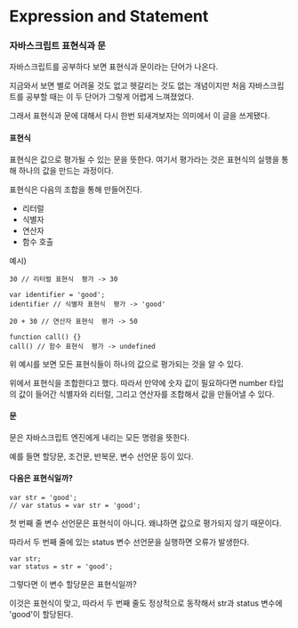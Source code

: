 # Expression and Statement

### 자바스크립트 표현식과 문 

자바스크립트를 공부하다 보면 표현식과 문이라는 단어가 나온다. 

지금와서 보면 별로 어려울 것도 없고 헷갈리는 것도 없는 개념이지만 처음 자바스크립트를 공부할 때는 이 두 단어가 그렇게 어렵게 느껴졌었다. 

그래서 표현식과 문에 대해서 다시 한번 되새겨보자는 의미에서 이 글을 쓰게됐다.

#### 표현식 

표현식은 값으로 평가될 수 있는 문을 뜻한다. 여기서 평가라는 것은 표현식의 실행을 통해 하나의 값을 만드는 과정이다.

표현식은 다음의 조합을 통해 만들어진다.

* 리터럴 
* 식별자 
* 연산자 
* 함수 호출 

예시\) 

```text
30 // 리터럴 표현식  평가 -> 30

var identifier = 'good';
identifier // 식별자 표현식  평가 -> 'good' 

20 + 30 // 연산자 표현식  평가 -> 50

function call() {}
call() // 함수 표현식  평가 -> undefined
```

위 예시를 보면 모든 표현식들이 하나의 값으로 평가되는 것을 알 수 있다. 

위에서 표현식을 조합한다고 했다. 따라서 만약에 숫자 값이 필요하다면 number 타입의 값이 들어간 식별자와 리터럴, 그리고 연산자를 조합해서 값을 만들어낼 수 있다.

#### 문 

문은 자바스크립트 엔진에게 내리는 모든 명령을 뜻한다.

예를 들면 할당문, 조건문, 반복문, 변수 선언문 등이 있다.

#### 다음은 표현식일까?

```text
var str = 'good';
// var status = var str = 'good';
```

첫 번째 줄 변수 선언문은 표현식이 아니다. 왜냐하면 값으로 평가되지 않기 때문이다. 

따라서 두 번째 줄에 있는 status 변수 선언문을 실행하면 오류가 발생한다.

```text
var str;
var status = str = 'good';
```

그렇다면 이 변수 할당문은 표현식일까?

이것은 표현식이 맞고, 따라서 두 번째 줄도 정상적으로 동작해서 str과 status 변수에 'good'이 할당된다. 

